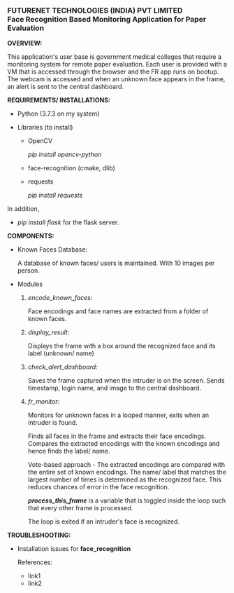 <h3>FUTURENET TECHNOLOGIES (INDIA) PVT LIMITED<br>Face Recognition Based Monitoring Application for Paper Evaluation</h3>

**OVERVIEW:** 

This application's user base is government medical colleges that require a monitoring system for remote paper evaluation. Each user is provided with a VM that is accessed through the browser and the FR app runs on bootup. The webcam is accessed and when an unknown face appears in the frame, an alert is sent to the central dashboard. 

**REQUIREMENTS/ INSTALLATIONS:** 

- Python (3.7.3 on my system)

- Libraries (to install)
  - OpenCV 
  
    _pip install opencv-python_
  
  - face-recognition (cmake, dlib) 
  
  - requests 
  
    _pip install requests_

In addition, 

- _pip install flask_ for the flask server. 

**COMPONENTS:**

- Known Faces Database: 

  A database of known faces/ users is maintained. With 10 images per person. 

- Modules 

  1. _encode_known_faces_: 

     Face encodings and face names are extracted from a folder of known faces. 

  2. _display_result_: 

     Displays the frame with a box around the recognized face and its label (unknown/ name) 

  3. _check_alert_dashboard:_ 

     Saves the frame captured when the intruder is on the screen. Sends timestamp, login name, and image to the central dashboard. 

  4. _fr_monitor:_ 

     Monitors for unknown faces in a looped manner, exits when an intruder is found. 

     Finds all faces in the frame and extracts their face encodings. Compares the extracted encodings with the known encodings and hence finds the label/ name. 

     Vote-based approach - The extracted encodings are compared with the entire set of known encodings. The name/ label that matches the largest number of times is determined as the recognized face. This reduces chances of error in the face recognition. 

     **_process_this_frame_** is a variable that is toggled inside the loop such that every other frame is processed. 

     The loop is exited if an intruder's face is recognized. 

**TROUBLESHOOTING:**

- Installation issues for **face_recognition** 

  References: 

  - link1
  - link2



